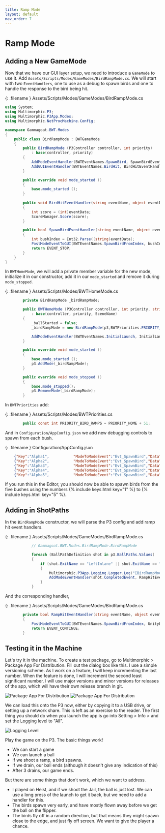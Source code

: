 ```yaml
---
title: Ramp Mode
layout: default
nav_order: 7
---
```


# Ramp Mode

## Adding a New GameMode

Now that we have our GUI layer setup, we need to introduce a `GameMode` to use it. Add `Assets/Scripts/Modes/GameModes/BirdRampMode.cs`. We will start with two `EventHandlers`, one to use as a debug to spawn birds and one to handle the response to the bird being hit.

{: .filename }
Assets/Scripts/Modes/GameModes/BirdRampMode.cs

```csharp
using System;
using Multimorphic.P3;
using Multimorphic.P3App.Modes;
using Multimorphic.NetProcMachine.Config;

namespace Gammagoat.BWT.Modes
{
    public class BirdRampMode : BWTGameMode
    {		
        public BirdRampMode (P3Controller controller, int priority)
            : base(controller, priority)
        {
            AddModeEventHandler(BWTEventNames.SpawnBird, SpawnBirdEventHandler, Priority);
            AddGUIEventHandler(BWTEventNames.BirdHit, BirdHitEventHandler);
        }

        public override void mode_started ()
        {
            base.mode_started ();
        }
    
        public void BirdHitEventHandler(string eventName, object eventData)
        {
            int score = (int)eventData;
            ScoreManager.Score(score);			
        }

        public bool SpawnBirdEventHandler(string eventName, object eventData)
        {
            int bushIndex = Int32.Parse((string)eventData);
            PostModeEventToGUI(BWTEventNames.SpawnBirdFromIndex, bushIndex);
            return EVENT_STOP;
        }
    }
}
```

In `BWTHomeMode`, we will add a private member variable for the new mode, initialize it in our constructor, add it in our `mode_started` and remove it during `mode_stopped`.

{: .filename }
Assets/Scripts/Modes/BWTHomeMode.cs

```csharp
        private BirdRampMode _birdRampMode;

        public BWTHomeMode (P3Controller controller, int priority, string SceneName)
            : base(controller, priority, SceneName)
        {
            _ballStarted = false;
            _birdRampMode = new BirdRampMode(p3,BWTPriorities.PRIORITY_BIRD_RAMPS);

            AddModeEventHandler(BWTEventNames.InitialLaunch, InitialLaunchEventHandler, Priority);
        }

        public override void mode_started ()
        {
            base.mode_started ();
            p3.AddMode(_birdRampMode);
        }

        public override void mode_stopped ()
        {
            base.mode_stopped();
            p3.RemoveMode(_birdRampMode);
        }
```

In `BWTPriorities` add:

{: .filename }
Assets/Scripts/Modes/BWTPriorities.cs

```csharp
        public const int PRIORITY_BIRD_RAMPS = PRIORITY_HOME + 51;
```

And in `Configuration/AppConfig.json` we add new debugging controls to spawn from each bush.


{: .filename }
Configuration/AppConfig.json

```json
    {"Key":"Alpha1",           "ModeToModeEvent":"Evt_SpawnBird","Data":"0"},
    {"Key":"Alpha2",           "ModeToModeEvent":"Evt_SpawnBird","Data":"1"},
    {"Key":"Alpha3",           "ModeToModeEvent":"Evt_SpawnBird","Data":"2"},
    {"Key":"Alpha4",           "ModeToModeEvent":"Evt_SpawnBird","Data":"3"},
    {"Key":"Alpha5",           "ModeToModeEvent":"Evt_SpawnBird","Data":"4"},
```

If you run this in the Editor, you should now be able to spawn birds from the five bushes using the numbers {% include keys.html key="1" %} to {% include keys.html key="5" %}.

## Adding in ShotPaths

In the `BirdRampMode` constructor, we will parse the P3 config and add ramp hit event handlers.

{: .filename }
Assets/Scripts/Modes/GameModes/BirdRampMode.cs

```csharp
            // Gammagoat.BWT.Modes.BirdRampMode.BirdRampMode

            foreach (BallPathDefinition shot in p3.BallPaths.Values)
            {	
                if (shot.ExitName == "LeftInlane" || shot.ExitName == "RightInlane")
                {
                    Multimorphic.P3App.Logging.Logger.Log("[BirdRampMode] Setup shot: " + shot.CompletedEvent);
                    AddModeEventHandler(shot.CompletedEvent, RampHitEventHandler, priority);
                }
            }
```

And the corresponding handler,

{: .filename }
Assets/Scripts/Modes/GameModes/BirdRampMode.cs

```csharp
        private bool RampHitEventHandler(string eventName, object eventData)
        {
            PostModeEventToGUI(BWTEventNames.SpawnBirdFromIndex, UnityEngine.Random.Range(0,4));
            return EVENT_CONTINUE;
        }
```

## Testing it in the Machine

Let's try it in the machine. To create a test package, go to Multimorphic > Package App For Distribution. Fill out the dialog box like this. I use a simple versioning scheme. As I work on a feature, I will keep incrementing the last number. When the feature is done, I will increment the second least significant number. I will use major versions and minor versions for releases of the app, which will have their own release branch in git.

![Package App For Distribution](assets/images/PackageApp.png)
![Package App For Distribution](assets/images/PackageSettings.png)

We can load this onto the P3 now, either by copying it to a USB drive, or setting up a network share. This is left as an exercise to the reader. The first thing you should do when you launch the app is go into Setting > Info > and set the Logging level to "All".

![Logging Level](assets/images/LoggingLevel.png)

Play the game on the P3. The basic things work!

  * We can start a game
  * We can launch a ball
  * If we shoot a ramp, a bird spawns.
  * If we drain, our ball ends (although it doesn't give any indication of this)
  * After 3 drains, our game ends.

But there are some things that don't work, which we want to address.

  * I played on Heist, and if we shoot the Jail, the ball is just lost. We can use a long press of the launch to get it back, but we need to add a handler for this. 
  * The birds spawn very early, and have mostly flown away before we get the ball on the flipper.
  * The birds fly off in a random direction, but that means they might spawn close to the edge, and just fly off screen. We want to give the player a chance.
